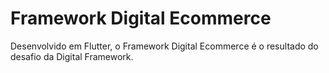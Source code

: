 # Framework Digital Ecommerce
Desenvolvido em Flutter, o Framework Digital Ecommerce é o resultado do desafio da Digital Framework.
